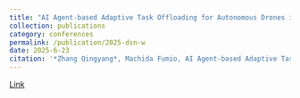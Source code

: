 ```yaml
---
title: "AI Agent-based Adaptive Task Offloading for Autonomous Drones in Dynamic Environments"
collection: publications
category: conferences
permalink: /publication/2025-dsn-w
date: 2025-6-23
citation: '*Zhang Qingyang*, Machida Fumio, AI Agent-based Adaptive Task Offloading for Autonomous Drones in Dynamic Environments, The 55th Annual IEEE/IFIP International Conference on Dependable Systems and Networks Doctoral Symposium (DSN-S), accepted, 2025.'
---
```

[Link](https://dsn2025.github.io/cpaccepted.html)

